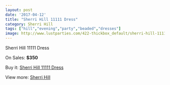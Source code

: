 ```yaml
---
layout: post
date: '2017-04-12'
title: "Sherri Hill 11111 Dress"
category: Sherri Hill
tags: ["hill","evening","party","beaded","dresses"]
image: http://www.lustparties.com/422-thickbox_default/sherri-hill-11111-dress.jpg
---
```

Sherri Hill 11111 Dress

On Sales: **$350**
<a href="https://www.lustparties.com/en/sherri-hill/150-sherri-hill-11111-dress.html"><amp-img layout="responsive" width="600" height="600" src="//www.lustparties.com/422-thickbox_default/sherri-hill-11111-dress.jpg" alt="Sherri Hill 11111 Dress 0" /></a>
<a href="https://www.lustparties.com/en/sherri-hill/150-sherri-hill-11111-dress.html"><amp-img layout="responsive" width="600" height="600" src="//www.lustparties.com/425-thickbox_default/sherri-hill-11111-dress.jpg" alt="Sherri Hill 11111 Dress 1" /></a>
<a href="https://www.lustparties.com/en/sherri-hill/150-sherri-hill-11111-dress.html"><amp-img layout="responsive" width="600" height="600" src="//www.lustparties.com/424-thickbox_default/sherri-hill-11111-dress.jpg" alt="Sherri Hill 11111 Dress 2" /></a>
<a href="https://www.lustparties.com/en/sherri-hill/150-sherri-hill-11111-dress.html"><amp-img layout="responsive" width="600" height="600" src="//www.lustparties.com/423-thickbox_default/sherri-hill-11111-dress.jpg" alt="Sherri Hill 11111 Dress 3" /></a>

Buy it: [Sherri Hill 11111 Dress](https://www.lustparties.com/en/sherri-hill/150-sherri-hill-11111-dress.html "Sherri Hill 11111 Dress")

View more: [Sherri Hill](https://www.lustparties.com/en/2-sherri-hill "Sherri Hill")